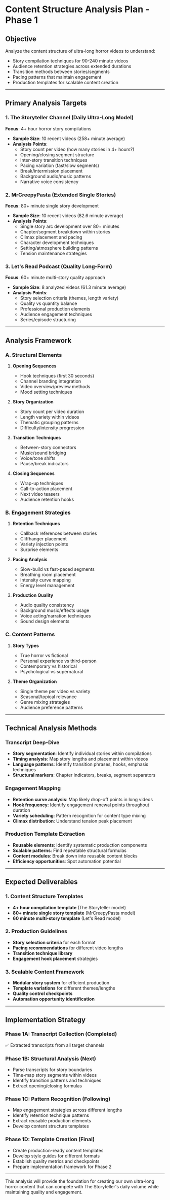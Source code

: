 # Content Structure Analysis Plan - Phase 1

## Objective
Analyze the content structure of ultra-long horror videos to understand:
- Story compilation techniques for 90-240 minute videos
- Audience retention strategies across extended durations  
- Transition methods between stories/segments
- Pacing patterns that maintain engagement
- Production templates for scalable content creation

---

## Primary Analysis Targets

### 1. The Storyteller Channel (Daily Ultra-Long Model)
**Focus**: 4+ hour horror story compilations
- **Sample Size**: 10 recent videos (258+ minute average)
- **Analysis Points**:
  - Story count per video (how many stories in 4+ hours?)
  - Opening/closing segment structure
  - Inter-story transition techniques
  - Pacing variation (fast/slow segments)
  - Break/intermission placement
  - Background audio/music patterns
  - Narrative voice consistency

### 2. MrCreepyPasta (Extended Single Stories)
**Focus**: 80+ minute single story development  
- **Sample Size**: 10 recent videos (82.6 minute average)
- **Analysis Points**:
  - Single story arc development over 80+ minutes
  - Chapter/segment breakdown within stories
  - Climax placement and pacing
  - Character development techniques
  - Setting/atmosphere building patterns
  - Tension maintenance strategies

### 3. Let's Read Podcast (Quality Long-Form)
**Focus**: 60+ minute multi-story quality approach
- **Sample Size**: 8 analyzed videos (61.3 minute average)
- **Analysis Points**:
  - Story selection criteria (themes, length variety)
  - Quality vs quantity balance
  - Professional production elements
  - Audience engagement techniques
  - Series/episode structuring

---

## Analysis Framework

### A. Structural Elements
1. **Opening Sequences**
   - Hook techniques (first 30 seconds)
   - Channel branding integration
   - Video overview/preview methods
   - Mood setting techniques

2. **Story Organization**
   - Story count per video duration
   - Length variety within videos
   - Thematic grouping patterns
   - Difficulty/intensity progression

3. **Transition Techniques**
   - Between-story connectors
   - Music/sound bridging
   - Voice/tone shifts
   - Pause/break indicators

4. **Closing Sequences**
   - Wrap-up techniques
   - Call-to-action placement
   - Next video teasers
   - Audience retention hooks

### B. Engagement Strategies
1. **Retention Techniques**
   - Callback references between stories
   - Cliffhanger placement
   - Variety injection points
   - Surprise elements

2. **Pacing Analysis**
   - Slow-build vs fast-paced segments
   - Breathing room placement
   - Intensity curve mapping
   - Energy level management

3. **Production Quality**
   - Audio quality consistency
   - Background music/effects usage
   - Voice acting/narration techniques
   - Sound design elements

### C. Content Patterns
1. **Story Types**
   - True horror vs fictional
   - Personal experience vs third-person
   - Contemporary vs historical
   - Psychological vs supernatural

2. **Theme Organization**
   - Single theme per video vs variety
   - Seasonal/topical relevance
   - Genre mixing strategies
   - Audience preference patterns

---

## Technical Analysis Methods

### Transcript Deep-Dive
- **Story segmentation**: Identify individual stories within compilations
- **Timing analysis**: Map story lengths and placement within videos
- **Language patterns**: Identify transition phrases, hooks, emphasis techniques
- **Structural markers**: Chapter indicators, breaks, segment separators

### Engagement Mapping  
- **Retention curve analysis**: Map likely drop-off points in long videos
- **Hook frequency**: Identify engagement renewal points throughout duration
- **Variety scheduling**: Pattern recognition for content type mixing
- **Climax distribution**: Understand tension peak placement

### Production Template Extraction
- **Reusable elements**: Identify systematic production components
- **Scalable patterns**: Find repeatable structural formulas  
- **Content modules**: Break down into reusable content blocks
- **Efficiency opportunities**: Spot automation potential

---

## Expected Deliverables

### 1. Content Structure Templates
- **4+ hour compilation template** (The Storyteller model)
- **80+ minute single story template** (MrCreepyPasta model)  
- **60 minute multi-story template** (Let's Read model)

### 2. Production Guidelines
- **Story selection criteria** for each format
- **Pacing recommendations** for different video lengths
- **Transition technique library** 
- **Engagement hook placement** strategies

### 3. Scalable Content Framework
- **Modular story system** for efficient production
- **Template variations** for different themes/lengths
- **Quality control checkpoints** 
- **Automation opportunity identification**

---

## Implementation Strategy

### Phase 1A: Transcript Collection (Completed)
✅ Extracted transcripts from all target channels

### Phase 1B: Structural Analysis (Next)
- Parse transcripts for story boundaries
- Time-map story segments within videos
- Identify transition patterns and techniques
- Extract opening/closing formulas

### Phase 1C: Pattern Recognition (Following)
- Map engagement strategies across different lengths
- Identify retention technique patterns
- Extract reusable production elements
- Develop content structure templates

### Phase 1D: Template Creation (Final)
- Create production-ready content templates
- Develop style guides for different formats
- Establish quality metrics and checkpoints
- Prepare implementation framework for Phase 2

---

This analysis will provide the foundation for creating our own ultra-long horror content that can compete with The Storyteller's daily volume while maintaining quality and engagement.